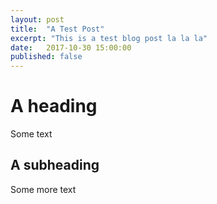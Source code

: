 ```yaml
---
layout: post
title:  "A Test Post"
excerpt: "This is a test blog post la la la"
date:   2017-10-30 15:00:00
published: false
---
```


# A heading
Some text

## A subheading
Some more text
